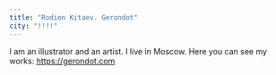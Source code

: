 ```yaml
---
title: "Rodion Kitaev. Gerondot"
city: "!!!!"
---
```


I am an illustrator and an artist. I live in Moscow. Here you can see my works: https://gerondot.com 
